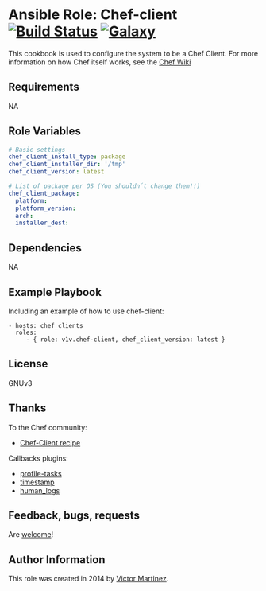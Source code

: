 Ansible Role: Chef-client  [![Build Status](https://travis-ci.org/v1v/ansible-role-chef-client.svg?branch=master)](https://travis-ci.org/v1v/ansible-role-chef-client) [![Galaxy](http://img.shields.io/badge/galaxy-v1v.chef-client.svg?style=flat-square)](https://galaxy.ansible.com/list#/roles/2267)
=========

This cookbook is used to configure the system to be a Chef Client. For more information on how Chef itself works, see the [Chef Wiki](http://wiki.opscode.com)

Requirements
------------

NA

Role Variables
--------------

```yaml
# Basic settings
chef_client_install_type: package
chef_client_installer_dir: '/tmp'
chef_client_version: latest

# List of package per OS (You shouldn´t change them!!)
chef_client_package:
  platform:
  platform_version:
  arch:
  installer_dest:
```

Dependencies
------------

NA

Example Playbook
----------------

Including an example of how to use chef-client:

    - hosts: chef_clients
      roles:
         - { role: v1v.chef-client, chef_client_version: latest }

License
-------

GNUv3

Thanks
------

To the Chef community:
- [Chef-Client recipe](https://github.com/opscode-cookbooks/chef-client)

Callbacks plugins:
- [profile-tasks](https://github.com/jlafon/ansible-profile)
- [timestamp](https://github.com/ginsys/ansible-plugins)
- [human_logs](https://github.com/ginsys/ansible-plugins)

Feedback, bugs, requests
------------------------

Are [welcome](https://github.com/v1v/ansible-role-chef-client/issues)!

Author Information
------------------

This role was created in 2014 by [Victor Martinez](http://uk.linkedin.com/in/victormartinezrubio).
